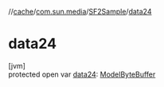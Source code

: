 //[cache](../../../index.md)/[com.sun.media](../index.md)/[SF2Sample](index.md)/[data24](data24.md)

# data24

[jvm]\
protected open var [data24](data24.md): [ModelByteBuffer](../-model-byte-buffer/index.md)
